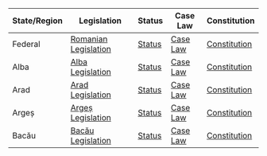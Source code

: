 | State/Region | Legislation | Status | Case Law | Constitution |
|--------------|-------------|--------|----------|--------------|
| Federal      | [Romanian Legislation](http://legislatie.just.ro) | [Status](https://www.senat.ro/legis/lista.aspx) | [Case Law](http://portal.just.ro/SitePages/acasa2018.aspx) | [Constitution](https://www.cdep.ro/pls/dic/site.page?den=act2_1) |
| Alba         | [Alba Legislation](http://legislatie.just.ro) | [Status](https://www.senat.ro/legis/lista.aspx) | [Case Law](http://portal.just.ro/SitePages/acasa2018.aspx) | [Constitution](https://www.cdep.ro/pls/dic/site.page?den=act2_1) |
| Arad         | [Arad Legislation](http://legislatie.just.ro) | [Status](https://www.senat.ro/legis/lista.aspx) | [Case Law](http://portal.just.ro/SitePages/acasa2018.aspx) | [Constitution](https://www.cdep.ro/pls/dic/site.page?den=act2_1) |
| Argeș        | [Argeș Legislation](http://legislatie.just.ro) | [Status](https://www.senat.ro/legis/lista.aspx) | [Case Law](http://portal.just.ro/SitePages/acasa2018.aspx) | [Constitution](https://www.cdep.ro/pls/dic/site.page?den=act2_1) |
| Bacău        | [Bacău Legislation](http://legislatie.just.ro) | [Status](https://www.senat.ro/legis/lista.aspx) | [Case Law](http://portal.just.ro/SitePages/acasa2018.aspx) | [Constitution](https://www.cdep.ro/pls/dic/site.page?den=act2_1) |